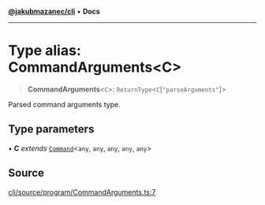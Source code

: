 [**@jakubmazanec/cli**](../README.md) • **Docs**

---

# Type alias: CommandArguments\<C\>

> **CommandArguments**\<`C`\>: `ReturnType`\<`C`\[`"parseArguments"`\]\>

Parsed command arguments type.

## Type parameters

• **C** _extends_ [`Command`](../classes/Command.md)\<`any`, `any`, `any`, `any`, `any`\>

## Source

[cli/source/program/CommandArguments.ts:7](https://github.com/jakubmazanec/js-tools/blob/9580d5f68de35b95719fd49b679b2d5576d49582/packages/cli/source/program/CommandArguments.ts#L7)
